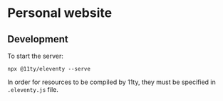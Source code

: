 # Personal website
## Development
To start the server:
```
npx @11ty/eleventy --serve
```

In order for resources to be compiled by 11ty, they must be specified in `.eleventy.js` file.
